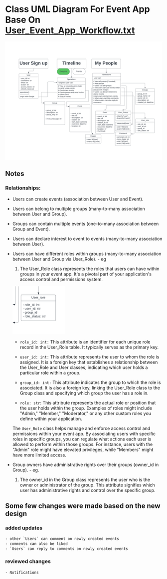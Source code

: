# Class UML Diagram For Event App Base On [User_Event_App_Workflow.txt](User_Event_App_Workflow.txt)
 
   ![Class UML Diagram](IMGs/image.png)

  ## Notes
  
   ### Relationships:
   - Users can create events (association between User and Event).
   - Users can belong to multiple groups (many-to-many association between User and Group).
   - Groups can contain multiple events (one-to-many association between Group and Event). 
   - Users can declare interest to event to events (many-to-many association between User). 
   - Users can have different roles within groups (many-to-many association between User and Group via User_Role).
    - eg
      1. The User_Role class represents the roles that users can have within groups in your event app.
         It's a pivotal part of your application's access control and permissions system.
         
        ![Sub Set Of UML Class; User_role](IMGs/User_Role.png)

        - `role_id: int:` This attribute is an identifier for each unique role record in the User_Role table.
          It typically serves as the primary key.

        - `user_id: int:` This attribute represents the user to whom the role is assigned.
           It is a foreign key that establishes a relationship between the User_Role and User classes, indicating which user holds a particular role within a group.

        - `group_id: int:` This attribute indicates the group to which the role is associated.
          It is also a foreign key, linking the User_Role class to the Group class and specifying which group the user has a role in.
        
        - `role: str`: This attribute represents the actual role or position that the user holds within the group. Examples of roles might include "Admin," "Member," "Moderator," or any other custom roles you define within your application.

        The `User_Role` class helps manage and enforce access control and permissions within your event app. By associating users with specific roles in specific groups, you can regulate what actions each user is allowed to perform within those groups. For instance, users with the "Admin" role might have elevated privileges, while "Members" might have more limited access.

   - Group owners have administrative rights over their groups (owner_id in Group).
    - eg.
       1. The owner_id in the Group class represents the user who is the owner or administrator of the group.
          This attribute signifies which user has administrative rights and control over the specific group.

  ## Some few changes were made based on the new design

   ### added updates
   
    - other `Users` can comment on newly created events
    - comments can also be liked
    - `Users` can reply to comments on newly created events

   ### reviewed changes

    - Notifications
